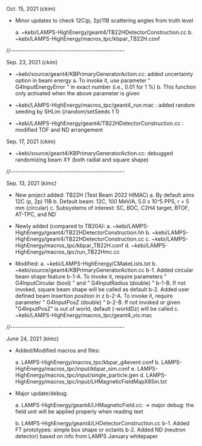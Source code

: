 Oct. 15, 2021 (ckim)

- Minor updates to check 12C(p, 2p)11B scattering angles from truth level

	a. ~kebi/LAMPS-HighEnergy/geant4/TB22HDetectorConstruction.cc
	b. ~kebi/LAMPS-HighEnergy/macros_tpc/kbpar_TB22H.conf

//-----------------------------------------------

Sep. 23, 2021 (ckim)

- ~kebi/source/geant4/KBPrimaryGeneratorAction.cc: added uncertainty option in beam energy
	a. To invoke it, use parameter " G4InputEnergyError " in exact number (i.e., 0.01 for 1 %)
	b. This function only activated when the above parameter is given

- ~kebi/LAMPS-HighEnergy/macros_tpc/geant4_run.mac : added random seeding by SHLim (/random/setSeeds 1 1)
- ~kebi/LAMPS-HighEnergy/geant4/TB22HDetectorConstruction.cc : modified TOF and ND arrangement

Sep. 17, 2021 (ckim)

- ~kebi/source/geant4/KBPrimaryGeneratorAction.cc: debugged randomizing beam XY (both radial and square shape)

//-----------------------------------------------

Sep. 13, 2021 (kimc)

- New project added: TB22H (Test Beam 2022 HIMAC)
	a.	By default aims 12C (p, 2p) 11B
	b.	Default beam: 12C, 100 MeV/A, 5.0 x 10^5 PPS, r = 5 mm (circular)
	c.	Subsystems of interest: SC, BDC, C2H4 target, BTOF, AT-TPC, and ND

- Newly added (compared to TB20A):
    a.  ~kebi/LAMPS-HighEnergy/geant4/TB22HDetectorConstruction.hh
    b.  ~kebi/LAMPS-HighEnergy/geant4/TB22HDetectorConstruction.cc
    c.  ~kebi/LAMPS-HighEnergy/macros_tpc/kbpar_TB22H.conf
    d.  ~kebi/LAMPS-HighEnergy/macros_tpc/run_TB22Hmc.cc

- Modified:
    a.  ~kebi/LAMPS-HighEnergy/CMakeLists.txt
    b.  ~kebi/source/geant4/KBPrimaryGeneratorAction.cc
		b-1. Added circular beam shape feature
			 b-1-A. To invoke it, require parameters " G4InputCircular (bool) " and " G4InputRadius (double) "
			 b-1-B. If not invoked, square beam shape will be called as default
        b-2. Added user defined beam insertion position in z
			 b-2-A. To invoke it, require parameter " G4InputPosZ (double) "
			 b-2-B. If not invoked or given "G4InputPosZ" is out of world, default (-worldDz) will be called
	c.	~kebi/LAMPS-HighEnergy/macros_tpc/geant4_vis.mac

//-----------------------------------------------

June 24, 2021 (kimc)

- Added/Modified macros and files:

	a. LAMPS-HighEnergy/macros_tpc/kbpar_g4event.conf
	b. LAMPS-HighEnergy/macros_tpc/input/kbpar_sim.conf
	e. LAMPS-HighEnergy/macros_tpc/input/single_particle.gen
	d. LAMPS-HighEnergy/macros_tpc/input/LHMagneticFieldMapX85m.txt

- Major update/debug:

	a. LAMPS-HighEnergy/geant4/LHMagneticField.cc:
		-> major debug: the field unit will be applied properly when reading text

	b. LAMPS-HighEnergy/geant4/LHDetectorConstruction.cc
		b-1. Added FT prototypes: simple box shape or octants
		b-2. Added ND (neutron detector) based on info from LAMPS January whitepaper

